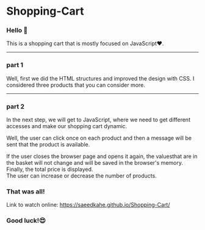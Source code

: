 # Shopping-Cart

### Hello 👋
This is a shopping cart that is mostly focused on JavaScript❤️.<br>
<hr>

### part 1 
Well, first we did the HTML structures and improved the design with CSS. I considered three products that you can consider more.<br>
<hr>

### part 2
In the next step, we will get to JavaScript, where we need to get different accesses and make our shopping cart dynamic.<br>

Well, the user can click once on each product and then a message will be sent that the product is available.<br>

If the user closes the browser page and opens it again, the values ​​that are in the basket will not change and will be saved in the browser's memory.<br>
Finally, the total price is displayed.<br>
The user can increase or decrease the number of products.<br>
### That was all!
Link to watch online: https://saeedkahe.github.io/Shopping-Cart/
### Good luck!😍
